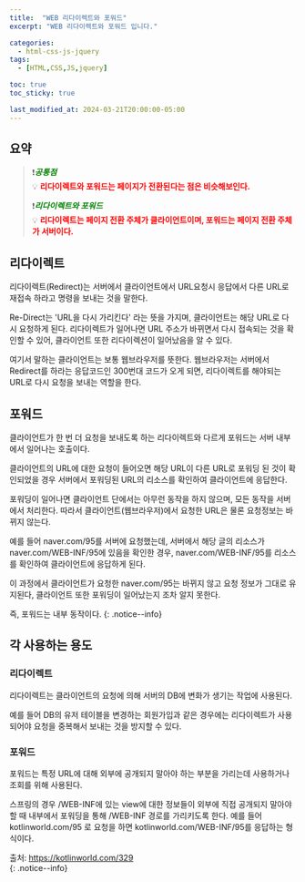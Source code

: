 ```yaml
---
title:  "WEB 리다이렉트와 포워드"
excerpt: "WEB 리다이렉트와 포워드 입니다."

categories:
  - html-css-js-jquery
tags:
  - [HTML,CSS,JS,jquery]

toc: true
toc_sticky: true

last_modified_at: 2024-03-21T20:00:00-05:00
---
```



## 요약
> ❗<span style='color:green'>***공통점***</span>  
> 💡 <span style='color:red'>**리다이렉트와 포워드는 페이지가 전환된다는 점은 비슷해보인다.**</span>  
>    
> ❗<span style='color:green'><b><I>***리다이렉트와 포워드***</I></b></span>  
> 💡 <span style='color:red'>**리다이렉트는 페이지 전환 주체가 클라이언트이며, 포워드는 페이지 전환 주체가 서버이다.**</span>  


## 리다이렉트
리다이렉트(Redirect)는 서버에서 클라이언트에서 URL요청시 응답에서 다른 URL로 재접속 하라고 명령을 보내는 것을 말한다.  
  
Re-Direct는 'URL을 다시 가리킨다' 라는 뜻을 가지며, 클라이언트는 해당 URL로 다시 요청하게 된다. 리다이렉트가 일어나면 URL 주소가 바뀌면서 다시 접속되는 것을 확인할 수 있어, 클라이언트 또한 리다이렉션이 일어났음을 알 수 있다. 
  
여기서 말하는 클라이언트는 보통 웹브라우저를 뜻한다. 웹브라우저는 서버에서 Redirect를 하라는 응답코드인 300번대 코드가 오게 되면, 리다이렉트를 해야되는 URL로 다시 요청을 보내는 역할을 한다. 


## 포워드
클라이언트가 한 번 더 요청을 보내도록 하는 리다이렉트와 다르게 포워드는 서버 내부에서 일어나는 호출이다.   
  
클라이언트의  URL에 대한 요청이 들어오면 해당 URL이 다른 URL로 포워딩 된 것이 확인되었을 경우 서버에서 포워딩된 URL의 리소스를 확인하여 클라이언트에 응답한다.  
  
포워딩이 일어나면 클라이언트 단에서는 아무런 동작을 하지 않으며, 모든 동작을 서버에서 처리한다. 따라서 클라이언트(웹브라우저)에서 요청한 URL은 물론 요청정보는 바뀌지 않는다.  


예를 들어 naver.com/95를 서버에 요청했는데, 서버에서 해당 글의 리소스가 naver.com/WEB-INF/95에 있음을 확인한 경우, naver.com/WEB-INF/95를 리소스를 확인하여 클라이언트에 응답하게 된다. 
  
이 과정에서 클라이언트가 요청한 naver.com/95는 바뀌지 않고 요청 정보가 그대로 유지된다, 클라이언트 또한 포워딩이 일어났는지 조차 알지 못한다.
  
즉, 포워드는 내부 동작이다.
{: .notice--info}

 


## 각 사용하는 용도
### 리다이렉트
리다이렉트는 클라이언트의 요청에 의해 서버의 DB에 변화가 생기는 작업에 사용된다.  
  
예를 들어 DB의 유저 테이블을 변경하는 회원가입과 같은 경우에는 리다이렉트가 사용되어야 요청을 중복해서 보내는 것을 방지할 수 있다.
  
### 포워드  
포워드는 특정 URL에 대해 외부에 공개되지 말아야 하는 부분을 가리는데 사용하거나 조회를 위해 사용된다.  
  
스프링의 경우 /WEB-INF에 있는 view에 대한 정보들이 외부에 직접 공개되지 말아야 할 때 내부에서 포워딩을 통해 /WEB-INF 경로를 가리키도록 한다. 예를 들어 kotlinworld.com/95 로 요청을 하면  kotlinworld.com/WEB-INF/95를 응답하는 형식이다.

  
출처: https://kotlinworld.com/329  
{: .notice--info}